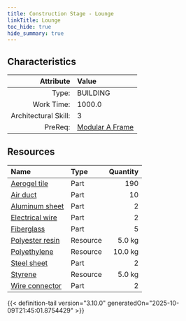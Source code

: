 ```yaml
---
title: Construction Stage - Lounge
linkTitle: Lounge
toc_hide: true
hide_summary: true
---
```

<!-- This is generated by the MarsSim HelpGenertor, do not edit. -->

## Characteristics

| Attribute      | Value |
|--------:|:------|
|Type:|BUILDING|
|Work Time:|1000.0|
|Architectural Skill:|3|
|PreReq:|[Modular A Frame](/docs/definitions/construction/modular-a-frame)|

## Resources

| Name | Type | Quantity |
|:-----|:-----|-----:|
|[Aerogel tile](/docs/definitions/part/aerogel-tile)|Part|190|
|[Air duct](/docs/definitions/part/air-duct)|Part|10|
|[Aluminum sheet](/docs/definitions/part/aluminum-sheet)|Part|2|
|[Electrical wire](/docs/definitions/part/electrical-wire)|Part|2|
|[Fiberglass](/docs/definitions/part/fiberglass)|Part|5|
|[Polyester resin](/docs/definitions/resource/polyester-resin)|Resource|5.0 kg|
|[Polyethylene](/docs/definitions/resource/polyethylene)|Resource|10.0 kg|
|[Steel sheet](/docs/definitions/part/steel-sheet)|Part|2|
|[Styrene](/docs/definitions/resource/styrene)|Resource|5.0 kg|
|[Wire connector](/docs/definitions/part/wire-connector)|Part|2|




{{< definition-tail version="3.10.0" generatedOn="2025-10-09T21:45:01.8754429" >}}

